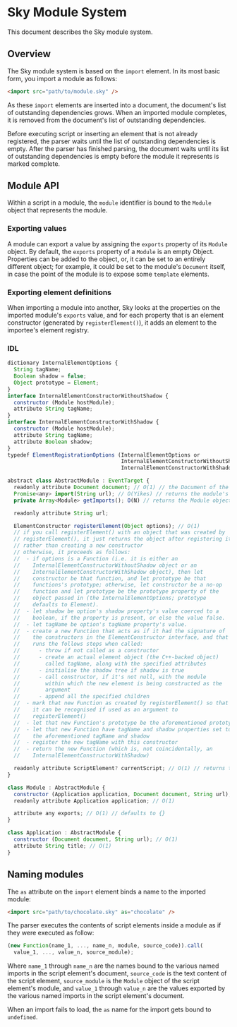 Sky Module System
=================

This document describes the Sky module system.

Overview
--------

The Sky module system is based on the ``import`` element. In its
most basic form, you import a module as follows:

```html
<import src="path/to/module.sky" />
```

As these ``import`` elements are inserted into a document, the
document's list of outstanding dependencies grows. When an imported
module completes, it is removed from the document's list of
outstanding dependencies.

Before executing script or inserting an element that is not already
registered, the parser waits until the list of outstanding
dependencies is empty. After the parser has finished parsing, the
document waits until its list of outstanding dependencies is empty
before the module it represents is marked complete.


Module API
----------

Within a script in a module, the ``module`` identifier is bound to
the ``Module`` object that represents the module.

### Exporting values ###

A module can export a value by assigning the ``exports`` property of
its ``Module`` object. By default, the ``exports`` property of a
``Module`` is an empty Object. Properties can be added to the object,
or, it can be set to an entirely different object; for example, it
could be set to the module's ``Document`` itself, in case the point of
the module is to expose some ``template`` elements.

### Exporting element definitions ###

When importing a module into another, Sky looks at the properties on
the imported module's ``exports`` value, and for each property that is
an element constructor (generated by ``registerElement()``), it adds
an element to the importee's element registry.

### IDL ###

```javascript
dictionary InternalElementOptions {
  String tagName;
  Boolean shadow = false;
  Object prototype = Element;
}
interface InternalElementConstructorWithoutShadow {
  constructor (Module hostModule);
  attribute String tagName;
}
interface InternalElementConstructorWithShadow {
  constructor (Module hostModule);
  attribute String tagName;
  attribute Boolean shadow;
}
typedef ElementRegistrationOptions (InternalElementOptions or
                                    InternalElementConstructorWithoutShadow or
                                    InternalElementConstructorWithShadow);

abstract class AbstractModule : EventTarget {
  readonly attribute Document document; // O(1) // the Document of the module or application
  Promise<any> import(String url); // O(Yikes) // returns the module's exports
  private Array<Module> getImports(); O(N) // returns the Module objects of all the imported modules

  readonly attribute String url;

  ElementConstructor registerElement(Object options); // O(1)
  // if you call registerElement() with an object that was created by
  // registerElement(), it just returns the object after registering it,
  // rather than creating a new constructor
  // otherwise, it proceeds as follows:
  //  - if options is a Function (i.e. it is either an
  //    InternalElementConstructorWithoutShadow object or an
  //    InternalElementConstructorWithShadow object), then let
  //    constructor be that function, and let prototype be that
  //    functions's prototype; otherwise, let constructor be a no-op
  //    function and let prototype be the prototype property of the
  //    object passed in (the InternalElementOptions; prototype
  //    defaults to Element).
  //  - let shadow be option's shadow property's value coerced to a
  //    boolean, if the property is present, or else the value false.
  //  - let tagName be option's tagName property's value.
  //  - create a new Function that acts as if it had the signature of
  //    the constructors in the ElementConstructor interface, and that
  //    runs the follows steps when called:
  //      - throw if not called as a constructor
  //      - create an actual element object (the C++-backed object)
  //        called tagName, along with the specified attributes
  //      - initialise the shadow tree if shadow is true
  //      - call constructor, if it's not null, with the module
  //        within which the new element is being constructed as the
  //        argument
  //      - append all the specified children
  //  - mark that new Function as created by registerElement() so that
  //    it can be recognised if used as an argument to
  //    registerElement()
  //  - let that new Function's prototype be the aforementioned prototype
  //  - let that new Function have tagName and shadow properties set to
  //    the aforementioned tagName and shadow
  //  - register the new tagName with this constructor
  //  - return the new Function (which is, not coincidentally, an
  //    InternalElementConstructorWithShadow)

  readonly attribute ScriptElement? currentScript; // O(1) // returns the <script> element currently being executed if any, and if it's in this module; else null
}

class Module : AbstractModule {
  constructor (Application application, Document document, String url); // O(1)
  readonly attribute Application application; // O(1)

  attribute any exports; // O(1) // defaults to {}
}

class Application : AbstractModule {
  constructor (Document document, String url); // O(1)
  attribute String title; // O(1)
}
```

 
Naming modules
--------------

The ``as`` attribute on the ``import`` element binds a name to the
imported module:

```html
<import src="path/to/chocolate.sky" as="chocolate" />
```

The parser executes the contents of script elements inside a module as
if they were executed as follow:

```javascript
(new Function(name_1, ..., name_n, module, source_code)).call(
  value_1, ..., value_n, source_module);
```

Where ``name_1`` through ``name_n`` are the names bound to the
various named imports in the script element's document,
``source_code`` is the text content of the script element,
``source_module`` is the ``Module`` object of the script element's
module, and ``value_1`` through ``value_n`` are the values
exported by the various named imports in the script element's
document.

When an import fails to load, the ``as`` name for the import gets
bound to ``undefined``.
